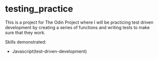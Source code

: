 # testing_practice

This is a project for The Odin Project where I will be practicing test driven development by creating a series of functions and writing tests to make sure that they work.

Skills demonstrated:
 - Javascript(test-driven-development)
   
